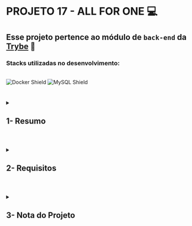 # PROJETO 17 - ALL FOR ONE :computer:

## Esse projeto pertence ao módulo de `back-end` da [Trybe](https://www.betrybe.com/) :green_heart:

### Stacks utilizadas no desenvolvimento:
<div style="display: inline_block"><br>
  <img src="https://img.shields.io/badge/Docker-2CA5E0?style=for-the-badge&logo=docker&logoColor=white" alt="Docker Shield" />
  <img src="https://img.shields.io/badge/MySQL-005C84?style=for-the-badge&logo=mysql&logoColor=white" alt="MySQL Shield" />
</div>
 
 #
<details>
 
<summary>
  
## 1- Resumo
  
</summary>

Nesse projeto trabalhei com a aplicação dos conceitos de SQL onde pude exibir dados específicos de tabelas, filtrando os elementos com precisão e manipulando a informação de diversas formas possíveis, como:

* Filtragem condicional;
* Adicionando novas colunas e valores em determinadas tabelas;
* Atualizando dados de uma coluna existente utilizando condicionais;
* Deletando dados e tabelas específicas; Veja mais abaixo!
  
</details>

#

<details>
 
<summary>
 
## 2- Requisitos

</summary>

* I. Exiba apenas os nomes dos produtos na tabela products.
* II. Exiba os dados de todas as colunas da tabela products.
* III. Escreva uma query que exiba os valores da coluna que representa a primary key da tabela products.
* IV. Conte quantos registros existem na coluna product_name da tabela products.
* V. Monte uma query que exiba os dados da tabela products a partir do quarto registro até o décimo terceiro.
* VI. Exiba os dados das colunas product_name e id da tabela products de maneira que os resultados estejam em ordem alfabética dos nomes.
* VII. Mostre apenas os ids dos 5 últimos registros da tabela products (a ordenação deve ser baseada na coluna id).
* VIII. Faça uma consulta na tabela employees que retorne o nome completo da pessoa colaboradora (colunas first_name e last_name) com o nome full_name e também a localização completa (colunas city, state_province e address) com o nome location.
* IX. Mostre todos os valores de notes da tabela purchase_orders que não são nulos.
* X. Mostre todos os dados da tabela purchase_orders em ordem decrescente, ordenados por created_by em que o created_by é maior ou igual a 3.
* XI. Exiba os dados da coluna notes da tabela purchase_orders em que seu valor de Purchase generated based on Order é maior ou igual a 30 e menor ou igual a 39.
* XII. Mostre as submitted_date de purchase_orders em que a submitted_date é do dia 26 de abril de 2006.
* XIII. Mostre o supplier_id das purchase_orders em que o supplier_id seja 1 ou 3.
* XIV. Mostre os resultados da coluna supplier_id da tabela purchase_orders em que o supplier_id seja maior ou igual a 1 e menor ou igual 3.
* XV. Mostre somente as horas (sem os minutos e os segundos) da coluna submitted_date de todos registros da tabela purchase_orders.
* XVI. Exiba a submitted_date das purchase_orders que estão entre 2006-01-26 00:00:00 e 2006-03-31 23:59:59.
* XVII. Mostre os registros das colunas id e supplier_id das purchase_orders em que os supplier_id sejam tanto 1, ou 3, ou 5, ou 7.
* XVIII. Mostre todos os registros de purchase_orders que tem o supplier_id igual a 3 e status_id igual a 2.
* XIX. Mostre a quantidade de pedidos que foram feitos na tabela orders pelo employee_id igual a 5 ou 6, e que foram enviados através do método(coluna) shipper_id igual a 2.
* XX. Adicione à tabela order_details um registro com order_id: 69, product_id: 80, quantity: 15.0000, unit_price: 15.0000, discount: 0, status_id: 2, date_allocated: NULL, purchase_order_id: NULL e inventory_id: 129.
* XXI. Adicione com um único INSERT, duas linhas à tabela order_details com os mesmos dados do requisito 20. 
* XXII. Atualize todos os dados da coluna discount, na tabela order_details, para 15.
* XXIII. Atualize os dados da coluna discount da tabela order_details para 30, onde o valor na coluna unit_price seja menor que 10.0000.
* XXIV. Atualize os dados da coluna discount da tabela order_details para 45, onde o valor na coluna unit_price seja maior que 10.0000 e o id seja um número entre 30 e 40.
* XXV. Delete todos os dados em que a unit_price da tabela order_details seja menor que 10.0000.
* XXVI. Delete todos os dados em que a unit_price da tabela order_details seja maior que 10.0000.
* XXVII. Delete todos os dados da tabela order_details.

</details>

# 

<details>
 
<summary>

## 3- Nota do Projeto
 
</summary>

## 100% :heavy_check_mark:

![Project-all-for-one](https://github.com/jonnoliveira/trybe-project-18-all-for-one/blob/main/images/all-for-one-grade.png)

</details> 
 
# 
